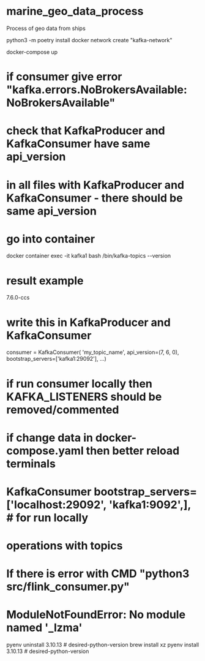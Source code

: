 # marine_geo_data_process
Process of geo data from ships

python3 -m poetry install
docker network create "kafka-network"

docker-compose up
# if consumer give error "kafka.errors.NoBrokersAvailable: NoBrokersAvailable"
# check that KafkaProducer and KafkaConsumer have same api_version
# in all files with KafkaProducer and KafkaConsumer - there should be same api_version
# go into container
docker container exec -it kafka1 bash
/bin/kafka-topics --version
# result example
7.6.0-ccs
# write this in KafkaProducer and KafkaConsumer
consumer = KafkaConsumer(
'my_topic_name',
api_version=(7, 6, 0),
bootstrap_servers=['kafka1:29092'],
...)


# if run consumer locally then KAFKA_LISTENERS should be removed/commented
# if change data in docker-compose.yaml then better reload terminals
# KafkaConsumer bootstrap_servers=['localhost:29092', 'kafka1:9092',],  # for run locally


# operations with topics


# If there is error with CMD "python3 src/flink_consumer.py"
# ModuleNotFoundError: No module named '_lzma'
pyenv uninstall 3.10.13 # desired-python-version
brew install xz
pyenv install 3.10.13 # desired-python-version


